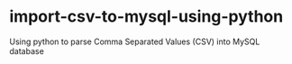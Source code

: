 # import-csv-to-mysql-using-python
Using python to parse Comma Separated Values (CSV) into MySQL database
